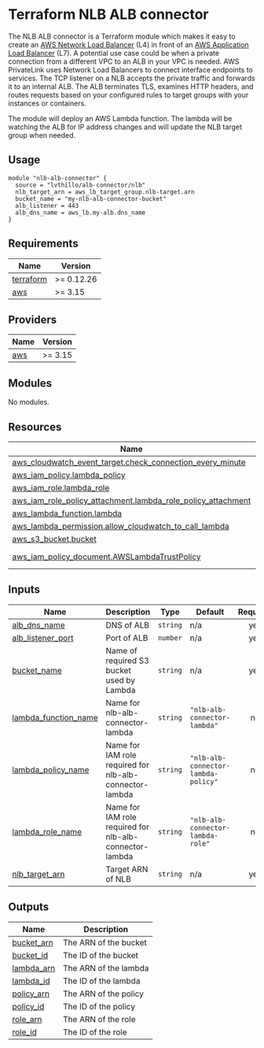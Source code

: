 # Terraform NLB ALB connector
The NLB ALB connector is a Terraform module which makes it easy to create an [AWS Network Load Balancer](https://docs.aws.amazon.com/elasticloadbalancing/latest/network/introduction.html) (L4) in front of an [AWS Application Load Balancer](https://docs.aws.amazon.com/elasticloadbalancing/latest/application/introduction.html) (L7). A potential use case could be when a private connection from a different VPC to an ALB in your VPC is needed. AWS PrivateLink uses Network Load Balancers to connect interface endpoints to services. The TCP listener on a NLB accepts the private traffic and forwards it to an internal ALB. The ALB terminates TLS, examines HTTP headers, and routes requests based on your configured rules to target groups with your instances or containers. 

The module will deploy an AWS Lambda function. The lambda will be watching the ALB for IP address changes and will update the NLB target group when needed.

## Usage
```
module "nlb-alb-connector" {
  source = "lvthillo/alb-connector/nlb"
  nlb_target_arn = aws_lb_target_group.nlb-target.arn
  bucket_name = "my-nlb-alb-connector-bucket"
  alb_listener = 443
  alb_dns_name = aws_lb.my-alb.dns_name
}
```

## Requirements

| Name | Version |
|------|---------|
| <a name="requirement_terraform"></a> [terraform](#requirement\_terraform) | >= 0.12.26 |
| <a name="requirement_aws"></a> [aws](#requirement\_aws) | >= 3.15 |

## Providers

| Name | Version |
|------|---------|
| <a name="provider_aws"></a> [aws](#provider\_aws) | >= 3.15 |

## Modules

No modules.

## Resources

| Name | Type |
|------|------|
| [aws_cloudwatch_event_target.check_connection_every_minute](https://registry.terraform.io/providers/hashicorp/aws/latest/docs/resources/cloudwatch_event_target) | resource |
| [aws_iam_policy.lambda_policy](https://registry.terraform.io/providers/hashicorp/aws/latest/docs/resources/iam_policy) | resource |
| [aws_iam_role.lambda_role](https://registry.terraform.io/providers/hashicorp/aws/latest/docs/resources/iam_role) | resource |
| [aws_iam_role_policy_attachment.lambda_role_policy_attachment](https://registry.terraform.io/providers/hashicorp/aws/latest/docs/resources/iam_role_policy_attachment) | resource |
| [aws_lambda_function.lambda](https://registry.terraform.io/providers/hashicorp/aws/latest/docs/resources/lambda_function) | resource |
| [aws_lambda_permission.allow_cloudwatch_to_call_lambda](https://registry.terraform.io/providers/hashicorp/aws/latest/docs/resources/lambda_permission) | resource |
| [aws_s3_bucket.bucket](https://registry.terraform.io/providers/hashicorp/aws/latest/docs/resources/s3_bucket) | resource |
| [aws_iam_policy_document.AWSLambdaTrustPolicy](https://registry.terraform.io/providers/hashicorp/aws/latest/docs/data-sources/iam_policy_document) | data source |

## Inputs

| Name | Description | Type | Default | Required |
|------|-------------|------|---------|:--------:|
| <a name="input_alb_dns_name"></a> [alb\_dns\_name](#input\_alb\_dns\_name) | DNS of ALB | `string` | n/a | yes |
| <a name="input_alb_listener_port"></a> [alb\_listener\_port](#input\_alb\_listener\_port) | Port of ALB | `number` | n/a | yes |
| <a name="input_bucket_name"></a> [bucket\_name](#input\_bucket\_name) | Name of required S3 bucket used by Lambda | `string` | n/a | yes |
| <a name="input_lambda_function_name"></a> [lambda\_function\_name](#input\_lambda\_function\_name) | Name for nlb-alb-connector-lambda | `string` | `"nlb-alb-connector-lambda"` | no |
| <a name="input_lambda_policy_name"></a> [lambda\_policy\_name](#input\_lambda\_policy\_name) | Name for IAM role required for nlb-alb-connector-lambda | `string` | `"nlb-alb-connector-lambda-policy"` | no |
| <a name="input_lambda_role_name"></a> [lambda\_role\_name](#input\_lambda\_role\_name) | Name for IAM role required for nlb-alb-connector-lambda | `string` | `"nlb-alb-connector-lambda-role"` | no |
| <a name="input_nlb_target_arn"></a> [nlb\_target\_arn](#input\_nlb\_target\_arn) | Target ARN of NLB | `string` | n/a | yes |

## Outputs

| Name | Description |
|------|-------------|
| <a name="output_bucket_arn"></a> [bucket\_arn](#output\_bucket\_arn) | The ARN of the bucket |
| <a name="output_bucket_id"></a> [bucket\_id](#output\_bucket\_id) | The ID of the bucket |
| <a name="output_lambda_arn"></a> [lambda\_arn](#output\_lambda\_arn) | The ARN of the lambda |
| <a name="output_lambda_id"></a> [lambda\_id](#output\_lambda\_id) | The ID of the lambda |
| <a name="output_policy_arn"></a> [policy\_arn](#output\_policy\_arn) | The ARN of the policy |
| <a name="output_policy_id"></a> [policy\_id](#output\_policy\_id) | The ID of the policy |
| <a name="output_role_arn"></a> [role\_arn](#output\_role\_arn) | The ARN of the role |
| <a name="output_role_id"></a> [role\_id](#output\_role\_id) | The ID of the role |
